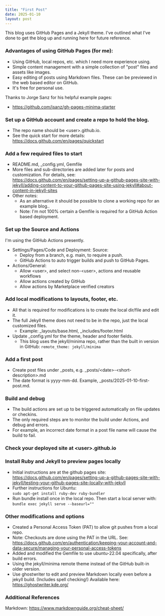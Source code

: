 ```yaml
---
title: "First Post"
date: 2025-01-10
layout: post
---
```


This blog uses GitHub Pages and a Jekyll theme.  I've outlined what I've done to get the blog up and running here for future reference.  

### Advantages of using GitHub Pages (for me):
- Using GitHub, local repos, etc. which I need more experience using.
- Simple content management with a simple collection of "post" files and assets like images.
- Easy editing of posts using Markdown files. These can be previewed in the web based editor on GitHub.
- It's free for personal use.

Thanks to Jorge Sanz for his helpful example pages:
- <https://github.com/jsanz/gh-pages-minima-starter>

### Set up a GitHub account and create a repo to hold the blog.
- The repo name should be \<user\>.github.io.
- See the quick start for more details:\
  <https://docs.github.com/en/pages/quickstart>

### Add a few required files to start
- README.md, _config.yml, Gemfile
- More files and sub-directories are added later for posts and customization. For details, see:
  <https://docs.github.com/en/pages/setting-up-a-github-pages-site-with-jekyll/adding-content-to-your-github-pages-site-using-jekyll#about-content-in-jekyll-sites>
- Other notes: 
  - As an alternative it should be possible to clone a working repo for an example blog..
  - Note: I'm not 100% certain a Gemfile is required for a GitHub Action based deployment.

### Set up the Source and Actions 
I'm using the GitHub Actions presently.
- Settings/Pages/Code and Deployment: Source:
  - Deploy from a branch, e.g. main, to require a push.
  - GitHub Actions to auto trigger builds and push to GitHub Pages.
- Actions/General:
  - Allow \<user\>, and select non-\<user\>, actions and reusable workflows
  - Allow actions created by GitHub
  - Allow actions by Marketplace verified creators

### Add local modifications to layouts, footer, etc.
- All that is required for modifications is to create the local dir/file and edit it.
- The full Jekyll theme does not need to be in the repo, just the local customized files.
  - Example: _layouts/base.html, _includes/footer.html
- Update _config.yml for the theme, header and footer fields.
  - This blog uses the jekyll/minima repo, rather than the built in version in GitHub:
    `remote_theme: jekyll/minima`

### Add a first post
- Create post files under _posts, e.g. _posts/\<date\>-\<short-description\>.md
- The date format is yyyy-mm-dd.  Example, _posts/2025-01-10-first-post.md.

### Build and debug
- The build actions are set up to be triggered automatically on file updates or checkins.
- The only required steps are to monitor the build under Actions, and debug and errors.
- For example, an incorrect date format in a post file name will cause the build to fail.

### Check your deployed site at \<user>.github.io

### Install Ruby and Jekyll to preview pages locally
- Initial instructions are at the github pages site:\
  <https://docs.github.com/en/pages/setting-up-a-github-pages-site-with-jekyll/testing-your-github-pages-site-locally-with-jekyll>
- Further instructions for Ubuntu:\
`sudo apt-get install ruby-dev ruby-bundler`
- Run bundle install once in the local repo.  Then start a local server with:\
`bundle exec jekyll serve --baseurl=""`

### Other modifications and options
- Created a Personal Access Token (PAT) to allow git pushes from a local repo.
- Note: Checkouts are done using the PAT in the URL. See:\
  <https://docs.github.com/en/authentication/keeping-your-account-and-data-secure/managing-your-personal-access-tokens>
- Added and modified the Gemfile to use ubuntu-22.04 specifically, after build errors.
- Using the jekyll/minima remote theme instead of the GitHub built-in older version.
- Use ghostwriter to edit and preview Markdown locally even before a jekyll build. (Includes spell checking!) Available here:\
  <https://ghostwriter.kde.org/>

### Additional References
Markdown: <https://www.markdownguide.org/cheat-sheet/>